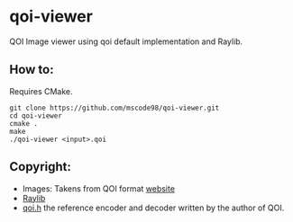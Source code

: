 # qoi-viewer

QOI Image viewer using qoi default implementation and Raylib.

## How to:

Requires CMake.

```console
git clone https://github.com/mscode98/qoi-viewer.git
cd qoi-viewer
cmake .
make
./qoi-viewer <input>.qoi
```

## Copyright:

- Images: Takens from QOI format [website](https://qoiformat.org/)
- [Raylib](https://github.com/raysan5/raylib)
- [qoi.h](https://github.com/phoboslab/qoi) the reference encoder and decoder written by the author of QOI.